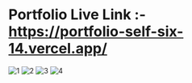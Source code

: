 # Portfolio Live Link :- https://portfolio-self-six-14.vercel.app/
![1](https://github.com/diyarajput2002/Portfolio/assets/130829715/a509b95c-2069-4292-bcaf-8ddd3881d2ea)
![2](https://github.com/diyarajput2002/Portfolio/assets/130829715/fbb65543-abb4-4230-9141-e06bbf5eacc1)
![3](https://github.com/diyarajput2002/Portfolio/assets/130829715/cd593f83-e47a-4c21-ba6a-16f24a7d77a2)
![4](https://github.com/diyarajput2002/Portfolio/assets/130829715/a7e50785-b8e8-4d40-88b4-7c1363181f29)
